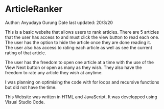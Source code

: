 # ArticleRanker
Author: Avyudaya Gurung
Date last updated: 20/3/20

This is a basic website that allows users to rank articles. There are 5 articles that the user has access to and must click the view button to read each one. The user has the option to hide the article once they are done reading it. The user also has access to rating each article as well as see the current rating of that article.

The user has the freedom to open one article at a time with the use of the View Next button or open as many as they wish. 
They also have the freedom to rate any article they wish at anytime.

I was planning on optimising the code with for loops and recursive functions but did not have the time.

This Website was written in HTML and JavaScript.
It was developped using Visual Studio Code.

